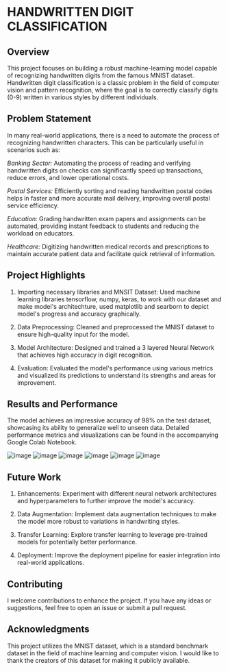 # HANDWRITTEN DIGIT CLASSIFICATION

## Overview
This project focuses on building a robust machine-learning model capable of recognizing handwritten digits from the famous MNIST dataset. Handwritten digit classification is a classic problem in the field of computer vision and pattern recognition, where the goal is to correctly classify digits (0-9) written in various styles by different individuals.


## Problem Statement
In many real-world applications, there is a need to automate the process of recognizing handwritten characters. This can be particularly useful in scenarios such as:

*Banking Sector:*
Automating the process of reading and verifying handwritten digits on checks can significantly speed up transactions, reduce errors, and lower operational costs.

*Postal Services:*
Efficiently sorting and reading handwritten postal codes helps in faster and more accurate mail delivery, improving overall postal service efficiency.

*Education:*
Grading handwritten exam papers and assignments can be automated, providing instant feedback to students and reducing the workload on educators.

*Healthcare:*
Digitizing handwritten medical records and prescriptions to maintain accurate patient data and facilitate quick retrieval of information.


## Project Highlights
1) Importing necessary libraries and MNSIT Dataset: Used machine learning libraries tensorflow, numpy, keras, to work with our dataset and make model's architechture, used matplotlib and searborn to depict  model's progress and accuracy graphically.

2) Data Preprocessing: Cleaned and preprocessed the MNIST dataset to ensure high-quality input for the model.

3) Model Architecture: Designed and trained a 3 layered Neural Network that achieves high accuracy in digit recognition.

4) Evaluation: Evaluated the model's performance using various metrics and visualized its predictions to understand its strengths and areas for improvement.


## Results and Performance
The model achieves an impressive accuracy of 98% on the test dataset, showcasing its ability to generalize well to unseen data. Detailed performance metrics and visualizations can be found in the accompanying Google Colab Notebook.

![image](https://github.com/Cul-Dude/Handwritten-Digit-Prediction/assets/123399803/6d01c018-b89d-4c89-9316-7416700b8f87)  ![image](https://github.com/Cul-Dude/Handwritten-Digit-Prediction/assets/123399803/e88f9b49-b0e6-44f9-b65c-3bf596b0fd36)  ![image](https://github.com/Cul-Dude/Handwritten-Digit-Prediction/assets/123399803/7b5b38e1-fa8c-4a71-aa5c-4dde9b0ed05a)  ![image](https://github.com/Cul-Dude/Handwritten-Digit-Prediction/assets/123399803/762b2452-347a-4e63-8ada-212faf6a617e) ![image](https://github.com/Cul-Dude/Handwritten-Digit-Prediction/assets/123399803/544a3c83-70d9-4018-b459-455b010c8b2c)
 ![image](https://github.com/Cul-Dude/Handwritten-Digit-Prediction/assets/123399803/f7b6cc2c-c9cc-4d1f-a09c-642384411d00)






## Future Work
1) Enhancements: Experiment with different neural network architectures and hyperparameters to further improve the model's accuracy.

2) Data Augmentation: Implement data augmentation techniques to make the model more robust to variations in handwriting styles.

3) Transfer Learning: Explore transfer learning to leverage pre-trained models for potentially better performance.

4) Deployment: Improve the deployment pipeline for easier integration into real-world applications.
   
## Contributing
I welcome contributions to enhance the project. If you have any ideas or suggestions, feel free to open an issue or submit a pull request.

## Acknowledgments
This project utilizes the MNIST dataset, which is a standard benchmark dataset in the field of machine learning and computer vision. I would like to thank the creators of this dataset for making it publicly available.




